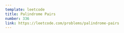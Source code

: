 ```yaml
---
template: leetcode
title: Palindrome Pairs
number: 336
link: https://leetcode.com/problems/palindrome-pairs
---
```


